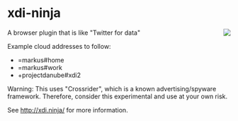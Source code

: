 xdi-ninja
=========

<a href="http://xdi2.org/" target="_blank"><img src="http://projectdanube.github.com/xdi-ninja/images/xdininja.png" align="right"></a>

A browser plugin that is like "Twitter for data"

Example cloud addresses to follow:

* =markus#home
* =markus#work
* +projectdanube#xdi2

Warning: This uses "Crossrider", which is a known advertising/spyware framework. Therefore, consider
this experimental and use at your own risk.

See http://xdi.ninja/ for more information.
